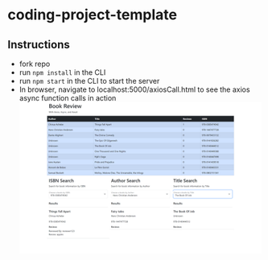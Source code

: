 # coding-project-template

## Instructions
* fork repo
* run `npm install` in the CLI
* run `npm start` in the CLI to start the server
* In browser, navigate to localhost:5000/axiosCall.html to see the axios async function calls in action
![Screenshot of the view page built with React and Bootstrap](/final_project/public/images/axiosCallScreenShot.png)